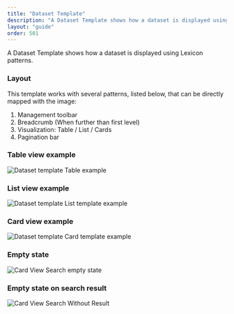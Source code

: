```yaml
---
title: "Dataset Template"
description: "A Dataset Template shows how a dataset is displayed using Lexicon patterns."
layout: "guide"
order: 501
---
```


A Dataset Template shows how a dataset is displayed using Lexicon patterns.

### Layout
This template works with several patterns, listed below, that can be directly mapped with the image:

1. Management toolbar
2. Breadcrumb (When further than first level)
3. Visualization: Table / List / Cards
4. Pagination bar

### Table view example

![Dataset template Table example](/images/lexicon/DTTableView.jpg)

### List view example

![Dataset template List template example](/images/lexicon/DTListView.jpg)

### Card view example

![Dataset template Card template example](/images/lexicon/DTCardView.jpg)

### Empty state

![Card View Search empty state](/images/lexicon/DTEmptyView.jpg)

### Empty state on search result

![Card View Search Without Result](/images/lexicon/DTEmptySearch.jpg)
